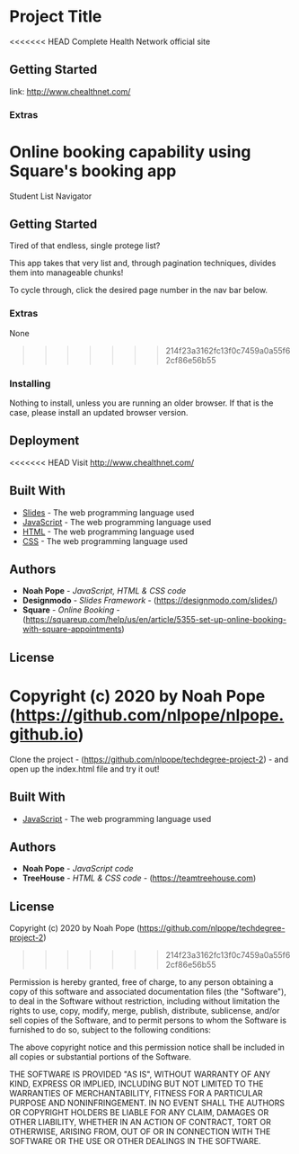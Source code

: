 # Project Title

<<<<<<< HEAD
Complete Health Network official site

## Getting Started

link: http://www.chealthnet.com/ 

### Extras

Online booking capability using Square's booking app
=======
Student List Navigator

## Getting Started
Tired of that endless, single protege list?  

This app takes that very list and, through pagination techniques, divides them into manageable chunks! 

To cycle through, click the desired page number in the nav bar below.

### Extras

None
>>>>>>> 214f23a3162fc13f0c7459a0a55f62cf86e56b55

### Installing

Nothing to install, unless you are running an older browser.  If that is the case, please install an updated browser version.

## Deployment

<<<<<<< HEAD
Visit http://www.chealthnet.com/ 

## Built With

* [Slides](http://www.chealthnet.com/ ) - The web programming language used
* [JavaScript](https://developer.mozilla.org/en-US/docs/Web/JavaScript) - The web programming language used
* [HTML](https://developer.mozilla.org/en-US/docs/Web/HTML) - The web programming language used
* [CSS](https://developer.mozilla.org/en-US/docs/Web/CSS) - The web programming language used

## Authors

* **Noah Pope** - *JavaScript, HTML & CSS code*
* **Designmodo** - *Slides Framework* - (https://designmodo.com/slides/)
* **Square** - *Online Booking* - (https://squareup.com/help/us/en/article/5355-set-up-online-booking-with-square-appointments)

## License

Copyright (c) 2020 by Noah Pope (https://github.com/nlpope/nlpope.github.io)
=======
Clone the project - (https://github.com/nlpope/techdegree-project-2) -  and open up the index.html file and try it out!

## Built With

* [JavaScript](https://developer.mozilla.org/en-US/docs/Web/JavaScript) - The web programming language used

## Authors

* **Noah Pope** - *JavaScript code*
* **TreeHouse** - *HTML & CSS code* - (https://teamtreehouse.com)

## License

Copyright (c) 2020 by Noah Pope (https://github.com/nlpope/techdegree-project-2)
>>>>>>> 214f23a3162fc13f0c7459a0a55f62cf86e56b55

Permission is hereby granted, free of charge, to any person obtaining a copy of this software and associated documentation files (the "Software"), to deal in the Software without restriction, including without limitation the rights to use, copy, modify, merge, publish, distribute, sublicense, and/or sell copies of the Software, and to permit persons to whom the Software is furnished to do so, subject to the following conditions:

The above copyright notice and this permission notice shall be included in all copies or substantial portions of the Software.

THE SOFTWARE IS PROVIDED "AS IS", WITHOUT WARRANTY OF ANY KIND, EXPRESS OR IMPLIED, INCLUDING BUT NOT LIMITED TO THE WARRANTIES OF MERCHANTABILITY, FITNESS FOR A PARTICULAR PURPOSE AND NONINFRINGEMENT. IN NO EVENT SHALL THE AUTHORS OR COPYRIGHT HOLDERS BE LIABLE FOR ANY CLAIM, DAMAGES OR OTHER LIABILITY, WHETHER IN AN ACTION OF CONTRACT, TORT OR OTHERWISE, ARISING FROM, OUT OF OR IN CONNECTION WITH THE SOFTWARE OR THE USE OR OTHER DEALINGS IN THE SOFTWARE.
